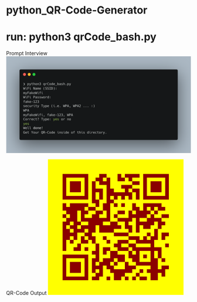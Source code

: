 # python_QR-Code-Generator
# run: python3 qrCode_bash.py


Prompt Interview
<img src="./cli_prompt.png">

QR-Code Output
<img src="./myFakeWifi.png">